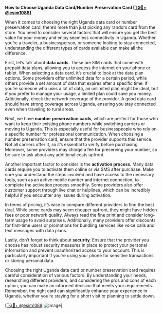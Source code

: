 **How to Choose Uganda Data Card/Number Preservation Card [[TG💪+ @esim1088](https://t.me/s/esim1088)]**

When it comes to choosing the right Uganda data card or number preservation card, there’s more than just picking any random card from the store. You need to consider several factors that will ensure you get the best value for your money and enjoy seamless connectivity in Uganda. Whether you’re a traveler, a businessperson, or someone looking to stay connected, understanding the different types of cards available can make all the difference.

First, let’s talk about **data cards**. These are SIM cards that come with prepaid data plans, allowing you to access the internet on your phone or tablet. When selecting a data card, it’s crucial to look at the data plan options. Some providers offer unlimited data for a certain period, while others provide a set amount of data that expires after a specific time. If you’re someone who uses a lot of data, an unlimited plan might be ideal, but if you prefer to manage your usage, a limited plan could save you money. Additionally, check the network coverage of the provider. A good data card should have strong coverage across Uganda, ensuring you stay connected even when traveling to rural areas.

Next, we have **number preservation cards**, which are perfect for those who want to keep their existing phone numbers while switching carriers or moving to Uganda. This is especially useful for businesspeople who rely on a specific number for professional communication. When choosing a number preservation card, ensure that the provider supports this service. Not all carriers offer it, so it’s essential to verify before purchasing. Moreover, some providers may charge a fee for preserving your number, so be sure to ask about any additional costs upfront.

Another important factor to consider is the **activation process**. Many data cards require you to activate them online or via SMS after purchase. Make sure you understand the steps involved and have access to the necessary tools, such as an active mobile number and internet connection, to complete the activation process smoothly. Some providers also offer customer support through live chat or helplines, which can be incredibly helpful if you encounter any issues during activation.

In terms of pricing, it’s wise to compare different providers to find the best deal. While some cards may seem cheaper upfront, they might have hidden fees or poor network quality. Always read the fine print and consider long-term usage to avoid surprises. Additionally, many providers offer discounts for first-time users or promotions for bundling services like voice calls and text messages with data plans.

Lastly, don’t forget to think about **security**. Ensure that the provider you choose has robust security measures in place to protect your personal information and prevent unauthorized access to your account. This is particularly important if you’re using your phone for sensitive transactions or storing personal data.

Choosing the right Uganda data card or number preservation card requires careful consideration of various factors. By understanding your needs, researching different providers, and considering the pros and cons of each option, you can make an informed decision that meets your requirements. Remember, the right card can significantly enhance your experience in Uganda, whether you’re staying for a short visit or planning to settle down.

[[TG💪+ @esim1088](https://t.me/s/esim1088) ![Image](https://i.postimg.cc/Y0z9fWf4/image.png)]